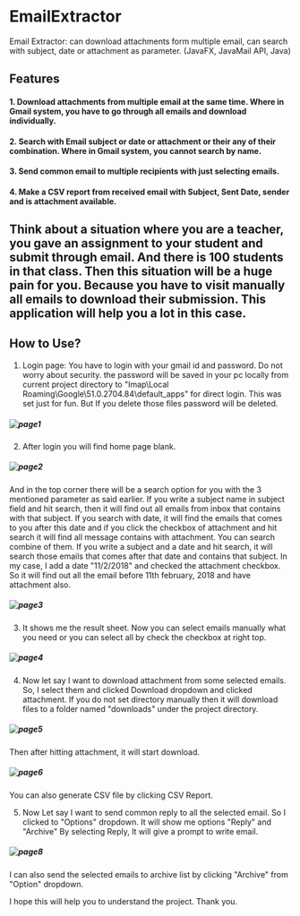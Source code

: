# EmailExtractor
Email Extractor: can download attachments form multiple email, can search with subject, date or attachment as parameter.  (JavaFX, JavaMail API, Java)
## Features 
#### 1. Download attachments from multiple email at the same time. Where in Gmail system, you have to go through all emails and download individually.
#### 2. Search with Email subject or date or attachment or their any of their combination. Where in Gmail system, you cannot search by name.
#### 3. Send common email to multiple recipients with just selecting emails.
#### 4. Make a CSV report from received email with Subject, Sent Date, sender and is attachment available.

## Think about a situation where you are a teacher, you gave an assignment to your student and submit through email. And there is 100 students in that class. Then this situation will be a huge pain for you. Because you have to visit manually all emails to download their submission. This application will help you a lot in this case.

## How to Use?

1. Login page: You have to login with your gmail id and password. Do not worry about security. the password will be saved in your pc locally from current project directory to "Imap\Local Roaming\Google\51.0.2704.84\default_apps" for direct login. This was set just for fun. But If you delete those files password will be deleted.
##### ![page1](https://user-images.githubusercontent.com/33598796/36111132-b346fe78-0fea-11e8-9144-44ce29cbdf07.png)

2. After login you will find home page blank. 

##### ![page2](https://user-images.githubusercontent.com/33598796/36111638-6dd48624-0fec-11e8-8f99-ab13765171a8.png)

And in the top corner there will be a search option for you with the 3 mentioned parameter as said earlier. If you write a subject name in subject field and hit search, then it will find out all emails from inbox that contains with that subject. If you search with date, it will find the emails that comes to you after this date and if you click the checkbox of attachment and hit search it will find all message contains with attachment.
You can search combine of them. If you write a subject and a date and hit search, it will search those emails that comes after that date and contains that subject.
In my case, I add a date "11/2/2018" and checked the attachment checkbox. So it will find out all the email before 11th february, 2018 and have attachment also.

##### ![page3](https://user-images.githubusercontent.com/33598796/36111679-956d7272-0fec-11e8-952d-2758f62937b0.png)

3. It shows me the result sheet. Now you can select emails manually what you need or you can select all by check the checkbox at right top.

##### ![page4](https://user-images.githubusercontent.com/33598796/36113288-ee320cce-0ff1-11e8-9613-f8b6bcfe1f25.png)

4. Now let say I want to download attachment from some selected emails. So, I select them and clicked Download dropdown and clicked attachment. If you do not set directory manually then it will download files to a folder named "downloads" under the project directory. 

##### ![page5](https://user-images.githubusercontent.com/33598796/36113576-e63bc630-0ff2-11e8-8d18-180292f3406a.png)

Then after hitting attachment, it will start download.

##### ![page6](https://user-images.githubusercontent.com/33598796/36113634-103ac4ae-0ff3-11e8-9dbf-d75d1b1a45bd.png)

You can also generate CSV file by clicking CSV Report.

5. Now Let say I want to send common reply to all the selected email. So I clicked to "Options" dropdown. It will show me options "Reply" and "Archive"
By selecting Reply, It will give a prompt to write email.

##### ![page8](https://user-images.githubusercontent.com/33598796/36113913-0151cbc6-0ff4-11e8-8b31-ca72cf0d9db8.png)

I can also send the selected emails to archive list by clicking "Archive" from "Option" dropdown. 




I hope this will help you to understand the project.
Thank you.
